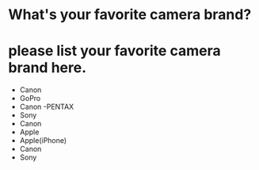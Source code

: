 # What's your favorite camera brand?

# please list your favorite camera brand here.
- Canon
- GoPro
- Canon
-PENTAX
- Sony
- Canon
- Apple
- Apple(iPhone)
- Canon
- Sony


